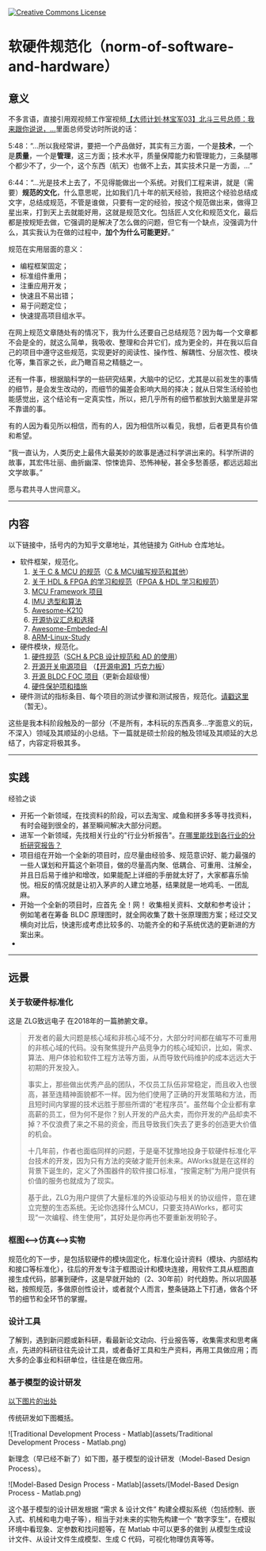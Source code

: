 <a rel="license" href="http://creativecommons.org/licenses/by-nc-sa/4.0/"><img alt="Creative Commons License" style="border-width:0" src="https://i.creativecommons.org/l/by-nc-sa/4.0/88x31.png" /></a>

# 软硬件规范化（norm-of-software-and-hardware）

## 意义

不多言语，直接引用观视频工作室视频[【大师计划·林宝军03】北斗三号总师：我来跟你说说，...](https://www.bilibili.com/video/BV1BA411K7FJ)里面总师受访时所说的话：

5:48：“...所以我经常讲，要把一个产品做好，其实有三方面，一个是**技术**，一个是**质量**，一个是**管理**，这三方面；技术水平，质量保障能力和管理能力，三条腿哪个都少不了，少一个，这个东西（航天）也做不上去，其实技术只是一方面，...”

6:44：“...光是技术上去了，不见得能做出一个系统。对我们工程来讲，就是（需要）**规范的文化**，什么意思呢，比如我们几十年的航天经验，我把这个经验总结成文字，总结成规范，不管是谁做，只要有一定的经验，按这个规范做出来，做得卫星出来，打到天上去就能好用，这就是规范文化。包括匠人文化和规范文化，最后都是按规矩去做，它强调的是解决了怎么做的问题，但它有一个缺点，没强调为什么，其实我认为在做的过程中，**加个为什么可能更好**。”

规范在实用层面的意义：

- 编程框架固定；
- 标准组件重用；
- 注重应用开发；
- 快速且不易出错；
- 易于问题定位；
- 快速提高项目组水平。

在网上规范文章随处有的情况下，我为什么还要自己总结规范？因为每一个文章都不会是全的，就这么简单，我吸收、整理和合并它们，成为更全的，并在我以后自己的项目中遵守这些规范，实现更好的阅读性、操作性、解耦性、分层次性、模块化等，集百家之长，此乃瞰百易之精髓之一。

还有一件事，根据脑科学的一些研究结果，大脑中的记忆，尤其是以前发生的事情的细节，是会发生改动的，而细节的偏差会影响大局的择决；就从日常生活经验也能感觉出，这个结论有一定真实性，所以，把几乎所有的细节都放到大脑里是非常不靠谱的事。

有的人因为看见所以相信，而有的人，因为相信所以看见，我想，后者更具有价值和希望。

“我一直认为，人类历史上最伟大最美妙的故事是通过科学讲出来的。科学所讲的故事，其宏伟壮丽、曲折幽深、惊悚诡异、恐怖神秘，甚全多愁善感，都远远超出文学故事。”

愿与君共寻人世间意义。

------

## 内容

以下链接中，括号内的为知乎文章地址，其他链接为 GitHub 仓库地址。

-   软件框架，规范化。
    1.  [关于 C & MCU 的规范](https://github.com/Staok/coding-style-and-more)（[C & MCU编写规范和其他](https://zhuanlan.zhihu.com/p/350839857)）
    2.  [关于 HDL & FPGA 的学习和规范](https://github.com/Staok/HDL-FPGA-study-and-norms)（[FPGA & HDL 学习和规范](https://zhuanlan.zhihu.com/p/356856108)）
    3.  [MCU Framework 项目](https://github.com/Staok/stm32_framework)
    4.  [IMU 选型和算法](https://github.com/Staok/IMU-study)
    5.  [Awesome-K210](https://github.com/Staok/Awesome-K210)
    6.  [开源协议汇总和选择](https://github.com/Staok/Public-License-List)
    7.  [Awesome-Embeded-AI](https://github.com/Staok/Awesome-Embeded-AI)
    8.  [ARM-Linux-Study](https://github.com/Staok/ARM-Linux-Study)
-   硬件模块，规范化。
    1.  [硬件规范](https://github.com/Staok/thoughs-about-hardware-design)（[SCH & PCB 设计规范和 AD 的使用](https://zhuanlan.zhihu.com/p/356679916)）
    2.  [开源开关电源项目](https://github.com/Staok/PowerBar) （[【开源电源】巧克力板](https://zhuanlan.zhihu.com/p/357497672)）
    3.  [开源 BLDC FOC 项目](https://github.com/Staok/iBLDC)（更新会超级慢）
    4.  [硬件保护项和措施](https://github.com/Staok/protection-circuits)
-   硬件测试的指标条目、每个项目的测试步骤和测试报告，规范化。[请戳这里](https://github.com/Staok/thoughs-about-hardware-design/blob/master/SCH%20%26%20PCB%20%E8%AE%BE%E8%AE%A1%E8%A7%84%E8%8C%83%E5%92%8C%20AD%20%E7%9A%84%E4%BD%BF%E7%94%A8.md#15-%E7%A1%AC%E4%BB%B6%E6%B5%8B%E8%AF%95%E8%A7%84%E8%8C%83%E5%8C%96)（暂无）。

这些是我本科阶段触及的一部分（不是所有，本科玩的东西真多...字面意义的玩，不深入）领域及其顺延的小总结。下一篇就是硕士阶段的触及领域及其顺延的大总结了，内容定将极其多。

------

## 实践

经验之谈

-   开拓一个新领域，在找资料的阶段，可以去淘宝、咸鱼和拼多多等寻找资料，有时会碰到很全的，甚至瞬间解决大部分问题。
-   进军一个新领域，先找相关行业的"行业分析报告"。[在哪里能找到各行业的分析研究报告？](https://www.zhihu.com/question/19766160)
-   项目组在开始一个全新的项目时，应尽量由经验多、规范意识好、能力最强的一些人谋划和开篇这个新项目，做的尽量高内聚、低耦合、可重用、注解全，并且日后易于维护和增改，如果能配上详细的手册就太好了，大家都喜乐愉悦。相反的情况就是让初入茅庐的人建立地基，结果就是一地鸡毛、一团乱麻。
-   开始一个全新的项目时，应首先 全！网！ 收集相关资料、文献和参考设计；例如笔者在筹备 BLDC 原理图时，就全网收集了数十张原理图方案；经过交叉横向对比后，快速形成考虑比较多的、功能齐全的和子系统优选的更新进的方案出来。
-   



------

## 远景

### 关于软硬件标准化

这是 ZLG致远电子 在2018年的一篇肺腑文章。

>   开发者的最大问题是核心域和非核心域不分，大部分时间都在编写不可重用的非核心域的代码。没有聚焦提升产品竞争力的核心域知识，比如，需求、算法、用户体验和软件工程方法等方面，从而导致代码维护的成本远远大于初期的开发投入。
>
>   事实上，那些做出优秀产品的团队，不仅员工队伍非常稳定，而且收入也很高，甚至连精神面貌都不一样。因为他们使用了正确的开发策略和方法，而且短时间内掌握的技术远胜于那些所谓的“老程序员”。虽然每个企业都有拿高薪的员工，但为何不是你？别人开发的产品大卖，而你开发的产品却卖不掉？不仅浪费了来之不易的资金，而且导致我们失去了更多的创造更大价值的机会。
>
>   十几年前，作者也面临同样的问题，于是毫不犹豫地投身于软硬件标准化平台技术的开发，因为只有方法的突破才能开创未来。AWorks就是在这样的背景下诞生的，定义了外围器件的软件接口标准，“按需定制”为用户提供有价值的服务也就成为了现实。
>
>   基于此，ZLG为用户提供了大量标准的外设驱动与相关的协议组件，意在建立完整的生态系统。无论你选择什么MCU，只要支持AWorks，都可实现“一次编程、终生使用”，其好处是你再也不要重新发明轮子。

### 框图<—>仿真<—>实物

规范化的下一步，是包括软硬件的模块固定化，标准化设计资料（模块、内部结构和接口等标准化），往后的开发专注于框图设计和模块连接，用软件工具从框图直接生成代码，部署到硬件，这是早就开始的（2、30年前）时代趋势。所以巩固基础，按照规范，多做原创性设计，或者就个人而言，整条链路上下打通，做各个环节的细节和全环节的掌握。

### 设计工具

了解到，遇到新问题或新科研，看最新论文动向、行业报告等，收集需求和思考痛点，先进的科研往往先设计工具，或者备好工具和生产资料，再用工具做应用；而大多的企事业和科研单位，往往是在做应用。

### 基于模型的设计研发

[以下图片的出处](https://ww2.mathworks.cn/videos/model-based-design-of-a-wind-turbine-81625.html?type=large)

传统研发如下图概括。

![Traditional Development Process - Matlab](assets/Traditional Development Process - Matlab.png)

新理念（早已经不新了）如下图，基于模型的设计研发（Model-Based Design Process）。

![Model-Based Design Process - Matlab](assets/[Model-Based Design Process - Matlab.png)

这个基于模型的设计研发根据 “需求 & 设计文件” 构建全模拟系统（包括控制、嵌入式、机械和电力电子等），相当于对未来的实物先构建一个 “数字孪生”，在模拟环境中看现象、定参数和找问题等，在 Matlab 中可以更多的做到 从模型生成设计文件、从设计文件生成模型、生成 C 代码，可视化物理仿真等等。